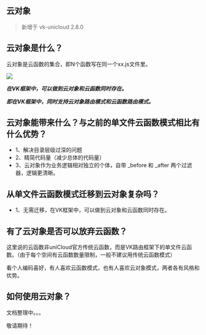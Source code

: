 ## 云对象

> 新增于 vk-unicloud 2.8.0

## 云对象是什么？

云对象是云函数的集合，即N个函数写在同一个xx.js文件里。

![](https://vkceyugu.cdn.bspapp.com/VKCEYUGU-cf0c5e69-620c-4f3c-84ab-f4619262939f/1d43d8fe-03f8-4536-b48f-22bb3aece202.png)

___在VK框架中，可以做到云对象和云函数同时存在。___

___即在VK框架中，同时支持云对象路由模式和云函数路由模式。___

## 云对象能带来什么？与之前的单文件云函数模式相比有什么优势？

- 1、解决目录层级过深的问题
- 2、精简代码量（减少总体的代码量）
- 3、云对象作为业务逻辑相对独立的个体，自带 _before 和 _after 两个过滤器，逻辑更清晰。

## 从单文件云函数模式迁移到云对象复杂吗？

- 1、无需迁移，在VK框架中，可以做到云对象和云函数同时存在。

## 有了云对象是否可以放弃云函数？

这里说的云函数非uniCloud官方传统云函数，而是VK路由框架下的单文件云函数。（由于每个空间有云函数数量限制，一般不建议用传统云函数模式）

看个人编码喜好，有人喜欢云函数模式，也有人喜欢云对象模式，两者各有风格和优势。

## 如何使用云对象？

文档整理中。。。

敬请期待！
